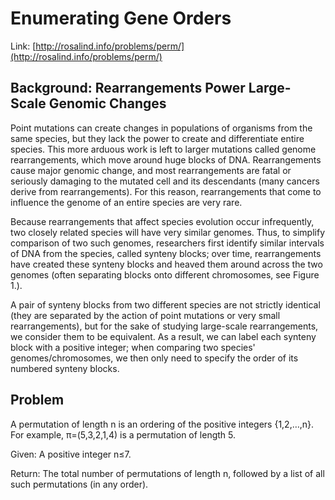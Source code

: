 # Enumerating Gene Orders

Link: [http://rosalind.info/problems/perm/](http://rosalind.info/problems/perm/)

## Background: Rearrangements Power Large-Scale Genomic Changes

Point mutations can create changes in populations of organisms from the same species, but they lack the power to create and differentiate entire species. This more arduous work is left to larger mutations called genome rearrangements, which move around huge blocks of DNA. Rearrangements cause major genomic change, and most rearrangements are fatal or seriously damaging to the mutated cell and its descendants (many cancers derive from rearrangements). For this reason, rearrangements that come to influence the genome of an entire species are very rare.

Because rearrangements that affect species evolution occur infrequently, two closely related species will have very similar genomes. Thus, to simplify comparison of two such genomes, researchers first identify similar intervals of DNA from the species, called synteny blocks; over time, rearrangements have created these synteny blocks and heaved them around across the two genomes (often separating blocks onto different chromosomes, see Figure 1.).

A pair of synteny blocks from two different species are not strictly identical (they are separated by the action of point mutations or very small rearrangements), but for the sake of studying large-scale rearrangements, we consider them to be equivalent. As a result, we can label each synteny block with a positive integer; when comparing two species' genomes/chromosomes, we then only need to specify the order of its numbered synteny blocks.

## Problem

A permutation of length n is an ordering of the positive integers {1,2,…,n}. For example, π=(5,3,2,1,4) is a permutation of length 5.

Given: A positive integer n≤7.

Return: The total number of permutations of length n, followed by a list of all such permutations (in any order).